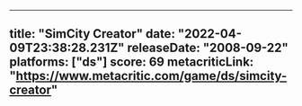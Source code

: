 
---
title: "SimCity Creator"
date: "2022-04-09T23:38:28.231Z"
releaseDate: "2008-09-22"
platforms: ["ds"]
score: 69
metacriticLink: "https://www.metacritic.com/game/ds/simcity-creator"
---
